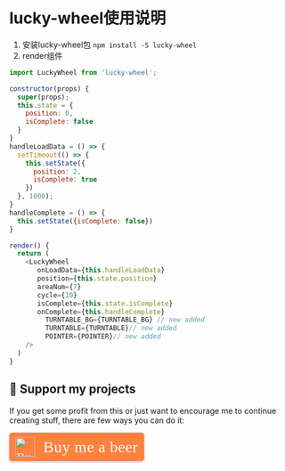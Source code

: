 # lucky-wheel使用说明
1. 安装lucky-wheel包
`npm install -S lucky-wheel`
2. render组件
```js
import LuckyWheel from 'lucky-wheel';

constructor(props) {
  super(props);
  this.state = {
    position: 0,
    isComplete: false
  }
}
handleLoadData = () => {
  setTimeout(() => {
    this.setState({
      position: 2,
      isComplete: true
    })
  }, 1000);
}
handleComplete = () => {
  this.setState({isComplete: false})
}

render() {
  return (
    <LuckyWheel
       onLoadData={this.handleLoadData}
       position={this.state.position}
       areaNum={7}
       cycle={10}
       isComplete={this.state.isComplete}
       onComplete={this.handleComplete}
	     TURNTABLE_BG={TURNTABLE_BG} // new added
	     TURNTABLE={TURNTABLE}// new added
	     POINTER={POINTER}// new added
    />
  )
}

```

## 💖 Support my projects
If you get some profit from this or just want to encourage me to continue creating stuff, there are few ways you can do it:

<style>.bmc-button img{width: 35px !important;margin-bottom: 1px !important;box-shadow: none !important;border: none !important;vertical-align: middle !important;}.bmc-button{padding: 7px 10px 7px 10px !important;line-height: 35px !important;height:51px !important;min-width:217px !important;text-decoration: none !important;display:inline-flex !important;color:#FFFFFF !important;background-color:#FF813F !important;border-radius: 5px !important;border: 1px solid transparent !important;padding: 7px 10px 7px 10px !important;font-size: 22px !important;letter-spacing: 0.6px !important;box-shadow: 0px 1px 2px rgba(190, 190, 190, 0.5) !important;-webkit-box-shadow: 0px 1px 2px 2px rgba(190, 190, 190, 0.5) !important;margin: 0 auto !important;font-family:'Cookie', cursive !important;-webkit-box-sizing: border-box !important;box-sizing: border-box !important;-o-transition: 0.3s all linear !important;-webkit-transition: 0.3s all linear !important;-moz-transition: 0.3s all linear !important;-ms-transition: 0.3s all linear !important;transition: 0.3s all linear !important;}.bmc-button:hover, .bmc-button:active, .bmc-button:focus {-webkit-box-shadow: 0px 1px 2px 2px rgba(190, 190, 190, 0.5) !important;text-decoration: none !important;box-shadow: 0px 1px 2px 2px rgba(190, 190, 190, 0.5) !important;opacity: 0.85 !important;color:#FFFFFF !important;}</style><link href="https://fonts.googleapis.com/css?family=Cookie" rel="stylesheet"><a class="bmc-button" target="_blank" href="https://www.buymeacoffee.com/callmejm"><img src="https://cdn.buymeacoffee.com/buttons/bmc-new-btn-logo.svg" alt="Buy me a beer"><span style="margin-left:15px;font-size:28px !important;">Buy me a beer</span></a>